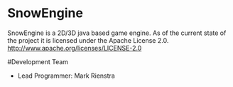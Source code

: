 # SnowEngine

SnowEngine is a 2D/3D java based game engine.
As of the current state of the project it is licensed under the Apache License 2.0.
http://www.apache.org/licenses/LICENSE-2.0

#Development Team
* Lead Programmer: Mark Rienstra
